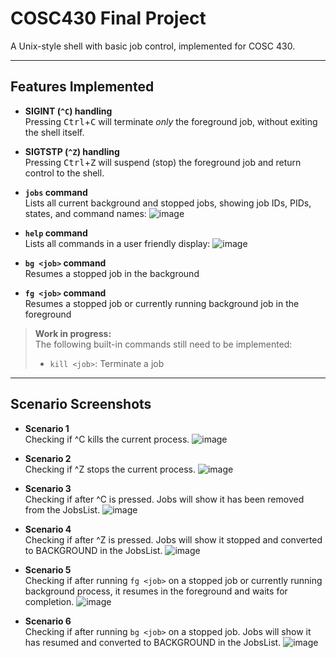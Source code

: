 # COSC430 Final Project

A Unix-style shell with basic job control, implemented for COSC 430.

---

## Features Implemented

- **SIGINT (`^C`) handling**  
  Pressing <kbd>Ctrl</kbd>+<kbd>C</kbd> will terminate *only* the foreground job, without exiting the shell itself.

- **SIGTSTP (`^Z`) handling**  
  Pressing <kbd>Ctrl</kbd>+<kbd>Z</kbd> will suspend (stop) the foreground job and return control to the shell.

- **`jobs` command**  
  Lists all current background and stopped jobs, showing job IDs, PIDs, states, and command names:
  ![image](https://github.com/user-attachments/assets/cd40770a-b636-4b7e-958f-2e722888e039)

  
- **`help` command**  
  Lists all commands in a user friendly display:
  ![image](https://github.com/user-attachments/assets/e93a14a8-e285-46b4-8cff-00e6509f478e)

- **`bg <job>` command**
  <br>Resumes a stopped job in the background

- **`fg <job>` command**
  <br>Resumes a stopped job or currently running background job in the foreground

> **Work in progress:**  
> The following built-in commands still need to be implemented:  
> - `kill <job>`: Terminate a job 

---

## Scenario Screenshots

-  **Scenario 1**
  <br> Checking if ^C kills the current process.
  ![image](https://github.com/user-attachments/assets/6b73cb6f-74b6-4aeb-8202-aace25844e35)

- **Scenario 2**
  <br> Checking if ^Z stops the current process.
  ![image](https://github.com/user-attachments/assets/735ea40c-2f4f-44cc-a739-d1421a8ddb69)
  
- **Scenario 3**
  <br> Checking if after ^C is pressed. Jobs will show it has been removed from the JobsList.
  ![image](https://github.com/user-attachments/assets/7226aba5-bedd-472c-9fa1-435449da3bf4)

- **Scenario 4**
  <br> Checking if after ^Z is pressed. Jobs will show it stopped and converted to BACKGROUND in the JobsList.
  ![image](https://github.com/user-attachments/assets/9af03d9c-ee70-47e9-a3be-c0fdd29258f8)

- **Scenario 5**
  <br>Checking if after running `fg <job>` on a stopped job or currently running background process, it resumes in the foreground and waits for completion.
  ![image](https://github.com/user-attachments/assets/d15ec4b7-e8be-4089-b22d-f1090924d91c)

- **Scenario 6**
  <br>Checking if after running `bg <job>` on a stopped job. Jobs will show it has resumed and converted to BACKGROUND in the JobsList.
  ![image](https://github.com/user-attachments/assets/8e8fe96b-8a89-4767-899f-f704b869579f)
